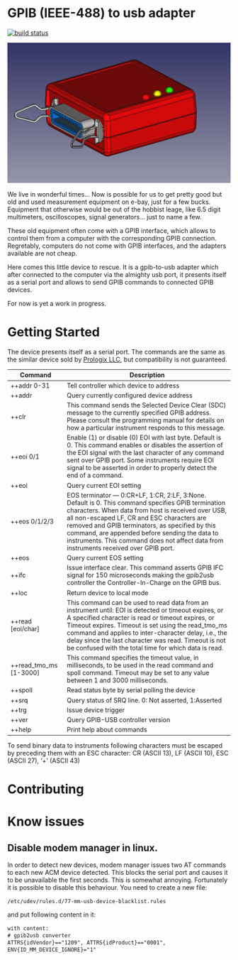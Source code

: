 # GPIB (IEEE-488) to usb adapter
[![build status](https://ci.dirac.org/diego/gpib2usb/badges/master/build.svg)](https://ci.dirac.org/diego/gpib2usb/badges/master/build.svg)

![gpib2usb](doc/cad.png)

We live in wonderful times... Now is possible for us to get pretty good but old and used measurement equipment on e-bay, just for a few bucks. Equipment that otherwise would be out of  the hobbist leage, like 6.5 digit multimeters, oscilloscopes, signal generators... just to name a few.

These old equipment often come with a GPIB interface, which allows to control them from a computer with the corresponding GPIB connection. Regretably, computers do not come with GPIB interfaces, and the adapters available are not cheap.

Here comes this little device to rescue. It is a gpib-to-usb adapter which after connected to the computer via the almighty usb port, it presents itself as a serial port and allows to send GPIB commands to connected GPIB devices.

For now is yet a work in progress.

# Getting Started

The device presents itself as a serial port. The commands are the same as the similar device sold by [Prologix LLC](http://prologix.biz/gpib-usb-controller.html), but compatibility is not guaranteed.

| Command	 | Description |
|----------|-------------|
|++addr 0-31|	Tell controller which device to address|
|++addr	| Query currently configured device address
|++clr	| This command sends the Selected Device Clear (SDC) message to the currently specified GPIB address. Please consult the programming manual for details on how a particular instrument responds to this message.
|++eoi 0/1|	Enable (1) or disable (0) EOI with last byte. Default is 0. This command enables or disables the assertion of the EOI signal with the last character of any command sent over GPIB port. Some instruments require EOI signal to be asserted in order to properly detect the end of a command.
|++eoi	|Query current EOI setting
|++eos 0/1/2/3	|EOS terminator — 0:CR+LF, 1:CR, 2:LF, 3:None. Default is 0. This command specifies GPIB termination characters. When data from host is received over USB, all non-escaped LF, CR and ESC characters are removed and GPIB terminators, as specified by this command, are appended before sending the data to instruments. This command does not affect data from instruments received over GPIB port.|
|++eos	|Query current EOS setting
|++ifc	|Issue interface clear. This command asserts GPIB IFC signal for 150 microseconds making the gpib2usb controller the Controller-In-Charge on the GPIB bus.
|++loc	|Return device to local mode
|++read  [eoi/char]| This command can be used to read data from an instrument until: EOI is detected or timeout expires, or A specified character is read or timeout expires, or Timeout expires. Timeout is set using the read_tmo_ms command and applies to inter-character delay, i.e., the delay since the last character was read. Timeout is not be confused with the total time for which data is read. |
|++read_tmo_ms [1-3000]| This command specifies the timeout value, in milliseconds, to be used in the read command and spoll command. Timeout may be set to any value between 1 and 3000 milliseconds.|
|++spoll	|Read status byte by serial polling the device
|++srq	|Query status of SRQ line. 0: Not asserted, 1:Asserted
|++trg	|Issue device trigger
|++ver	|Query GPIB-USB controller version
|++help	|Print help about commands

To send binary data to instruments following characters must be escaped by preceding them with an ESC character:
CR (ASCII 13), LF (ASCII 10), ESC (ASCII 27), ‘+’ (ASCII 43)

# Contributing


# Know issues

## Disable modem manager in linux.

In order to detect new devices, modem manager issues two AT commands to each new ACM device detected. This blocks the serial port and causes it to be unavailable the first seconds. This is somewhat annoying. Fortunately it is possible to disable this behaviour. You need to create a new file:

```
/etc/udev/rules.d/77-mm-usb-device-blacklist.rules
```
and put following content in it:

```
with content:
# gpib2usb converter
ATTRS{idVendor}=="1209", ATTRS{idProduct}=="0001", ENV{ID_MM_DEVICE_IGNORE}="1"
```
